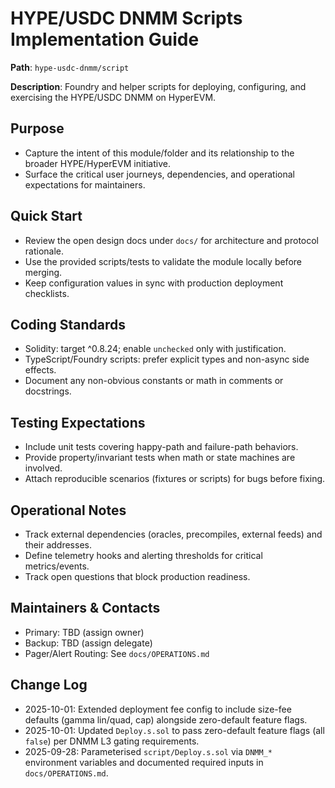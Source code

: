 # HYPE/USDC DNMM Scripts Implementation Guide

**Path**: `hype-usdc-dnmm/script`

**Description**: Foundry and helper scripts for deploying, configuring, and exercising the HYPE/USDC DNMM on HyperEVM.

## Purpose
- Capture the intent of this module/folder and its relationship to the broader HYPE/HyperEVM initiative.
- Surface the critical user journeys, dependencies, and operational expectations for maintainers.

## Quick Start
- Review the open design docs under `docs/` for architecture and protocol rationale.
- Use the provided scripts/tests to validate the module locally before merging.
- Keep configuration values in sync with production deployment checklists.

## Coding Standards
- Solidity: target ^0.8.24; enable `unchecked` only with justification.
- TypeScript/Foundry scripts: prefer explicit types and non-async side effects.
- Document any non-obvious constants or math in comments or docstrings.

## Testing Expectations
- Include unit tests covering happy-path and failure-path behaviors.
- Provide property/invariant tests when math or state machines are involved.
- Attach reproducible scenarios (fixtures or scripts) for bugs before fixing.

## Operational Notes
- Track external dependencies (oracles, precompiles, external feeds) and their addresses.
- Define telemetry hooks and alerting thresholds for critical metrics/events.
- Track open questions that block production readiness.

## Maintainers & Contacts
- Primary: TBD (assign owner)
- Backup: TBD (assign delegate)
- Pager/Alert Routing: See `docs/OPERATIONS.md`

## Change Log
- 2025-10-01: Extended deployment fee config to include size-fee defaults (gamma lin/quad, cap) alongside zero-default feature flags.
- 2025-10-01: Updated `Deploy.s.sol` to pass zero-default feature flags (all `false`) per DNMM L3 gating requirements.
- 2025-09-28: Parameterised `script/Deploy.s.sol` via `DNMM_*` environment variables and documented required inputs in `docs/OPERATIONS.md`.

